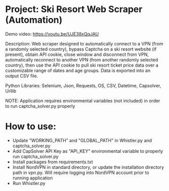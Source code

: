 # Project: Ski Resort Web Scraper (Automation)

Demo video: https://youtu.be/UJE38xQqJAU

Description: Web scraper designed to automatically connect to a VPN (from a randomly selected country), bypass Captcha on a ski resort website (if present), obtain API cookie, close window and disconnect from VPN, automatically reconnect to another VPN (from another randomly selected country), then use the API cookie to pull ski resort ticket price data over a customizable range of dates and age groups. Data is exported into an output CSV file.

Python Libraries: Selenium, Json, Requests, OS, CSV, Datetime, Capsolver, Urllib

NOTE: Application requires environmental variables (not included) in order to run captcha_solver.py properly

# How to use:

- Update "WORKING_PATH" and "GLOBAL_PATH" in Whistler.py and captcha_solver.py
- Add CapSolver API Key as "API_KEY" environmental variable to properly run captcha_solver.py
- Install packages from requirements.txt
- Install NordVPN in standard directory, or update the installation directory path in vpn.py. Will require logging into NordVPN account prior to running application
- Run Whistler.py
